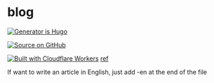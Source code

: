 # blog

[![Generator is Hugo](https://img.shields.io/badge/Generator%20is-Hugo-ff4088?&logo=hugo)](https://github.com/gohugoio/hugo)

[![Source on GitHub](https://img.shields.io/badge/Source%20on-GitHub-181717?&logo=github)](https://github.com/tianheg/blog)

[![Built with Cloudflare Workers](https://img.shields.io/badge/Built%20with-Cloudflare_Workers-orange?&logo=cloudflare)](https://workers.cloudflare.com/) [ref](https://github.com/jmooring/hosting-cloudflare-worker)

If want to write an article in English, just add -en at the end of the file
